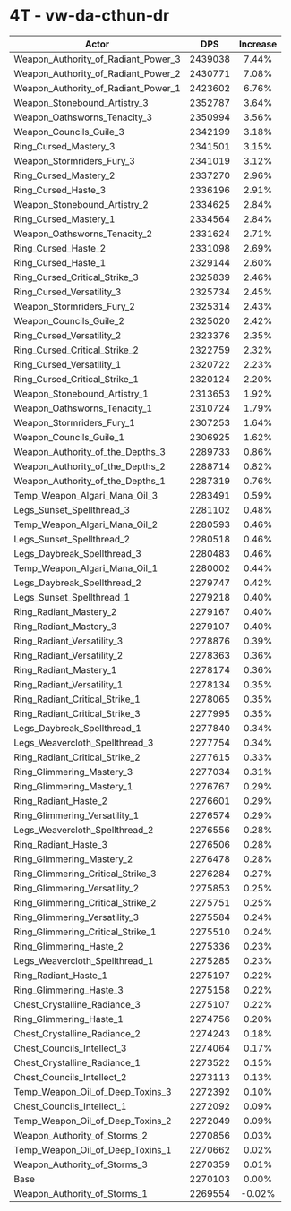 # 4T - vw-da-cthun-dr
| Actor | DPS | Increase |
|---|:---:|:---:|
|Weapon_Authority_of_Radiant_Power_3|2439038|7.44%|
|Weapon_Authority_of_Radiant_Power_2|2430771|7.08%|
|Weapon_Authority_of_Radiant_Power_1|2423602|6.76%|
|Weapon_Stonebound_Artistry_3|2352787|3.64%|
|Weapon_Oathsworns_Tenacity_3|2350994|3.56%|
|Weapon_Councils_Guile_3|2342199|3.18%|
|Ring_Cursed_Mastery_3|2341501|3.15%|
|Weapon_Stormriders_Fury_3|2341019|3.12%|
|Ring_Cursed_Mastery_2|2337270|2.96%|
|Ring_Cursed_Haste_3|2336196|2.91%|
|Weapon_Stonebound_Artistry_2|2334625|2.84%|
|Ring_Cursed_Mastery_1|2334564|2.84%|
|Weapon_Oathsworns_Tenacity_2|2331624|2.71%|
|Ring_Cursed_Haste_2|2331098|2.69%|
|Ring_Cursed_Haste_1|2329144|2.60%|
|Ring_Cursed_Critical_Strike_3|2325839|2.46%|
|Ring_Cursed_Versatility_3|2325734|2.45%|
|Weapon_Stormriders_Fury_2|2325314|2.43%|
|Weapon_Councils_Guile_2|2325020|2.42%|
|Ring_Cursed_Versatility_2|2323376|2.35%|
|Ring_Cursed_Critical_Strike_2|2322759|2.32%|
|Ring_Cursed_Versatility_1|2320722|2.23%|
|Ring_Cursed_Critical_Strike_1|2320124|2.20%|
|Weapon_Stonebound_Artistry_1|2313653|1.92%|
|Weapon_Oathsworns_Tenacity_1|2310724|1.79%|
|Weapon_Stormriders_Fury_1|2307253|1.64%|
|Weapon_Councils_Guile_1|2306925|1.62%|
|Weapon_Authority_of_the_Depths_3|2289733|0.86%|
|Weapon_Authority_of_the_Depths_2|2288714|0.82%|
|Weapon_Authority_of_the_Depths_1|2287319|0.76%|
|Temp_Weapon_Algari_Mana_Oil_3|2283491|0.59%|
|Legs_Sunset_Spellthread_3|2281102|0.48%|
|Temp_Weapon_Algari_Mana_Oil_2|2280593|0.46%|
|Legs_Sunset_Spellthread_2|2280518|0.46%|
|Legs_Daybreak_Spellthread_3|2280483|0.46%|
|Temp_Weapon_Algari_Mana_Oil_1|2280002|0.44%|
|Legs_Daybreak_Spellthread_2|2279747|0.42%|
|Legs_Sunset_Spellthread_1|2279218|0.40%|
|Ring_Radiant_Mastery_2|2279167|0.40%|
|Ring_Radiant_Mastery_3|2279107|0.40%|
|Ring_Radiant_Versatility_3|2278876|0.39%|
|Ring_Radiant_Versatility_2|2278363|0.36%|
|Ring_Radiant_Mastery_1|2278174|0.36%|
|Ring_Radiant_Versatility_1|2278134|0.35%|
|Ring_Radiant_Critical_Strike_1|2278065|0.35%|
|Ring_Radiant_Critical_Strike_3|2277995|0.35%|
|Legs_Daybreak_Spellthread_1|2277840|0.34%|
|Legs_Weavercloth_Spellthread_3|2277754|0.34%|
|Ring_Radiant_Critical_Strike_2|2277615|0.33%|
|Ring_Glimmering_Mastery_3|2277034|0.31%|
|Ring_Glimmering_Mastery_1|2276767|0.29%|
|Ring_Radiant_Haste_2|2276601|0.29%|
|Ring_Glimmering_Versatility_1|2276574|0.29%|
|Legs_Weavercloth_Spellthread_2|2276556|0.28%|
|Ring_Radiant_Haste_3|2276506|0.28%|
|Ring_Glimmering_Mastery_2|2276478|0.28%|
|Ring_Glimmering_Critical_Strike_3|2276284|0.27%|
|Ring_Glimmering_Versatility_2|2275853|0.25%|
|Ring_Glimmering_Critical_Strike_2|2275751|0.25%|
|Ring_Glimmering_Versatility_3|2275584|0.24%|
|Ring_Glimmering_Critical_Strike_1|2275510|0.24%|
|Ring_Glimmering_Haste_2|2275336|0.23%|
|Legs_Weavercloth_Spellthread_1|2275285|0.23%|
|Ring_Radiant_Haste_1|2275197|0.22%|
|Ring_Glimmering_Haste_3|2275158|0.22%|
|Chest_Crystalline_Radiance_3|2275107|0.22%|
|Ring_Glimmering_Haste_1|2274756|0.20%|
|Chest_Crystalline_Radiance_2|2274243|0.18%|
|Chest_Councils_Intellect_3|2274064|0.17%|
|Chest_Crystalline_Radiance_1|2273522|0.15%|
|Chest_Councils_Intellect_2|2273113|0.13%|
|Temp_Weapon_Oil_of_Deep_Toxins_3|2272392|0.10%|
|Chest_Councils_Intellect_1|2272092|0.09%|
|Temp_Weapon_Oil_of_Deep_Toxins_2|2272049|0.09%|
|Weapon_Authority_of_Storms_2|2270856|0.03%|
|Temp_Weapon_Oil_of_Deep_Toxins_1|2270662|0.02%|
|Weapon_Authority_of_Storms_3|2270359|0.01%|
|Base|2270103|0.00%|
|Weapon_Authority_of_Storms_1|2269554|-0.02%|
